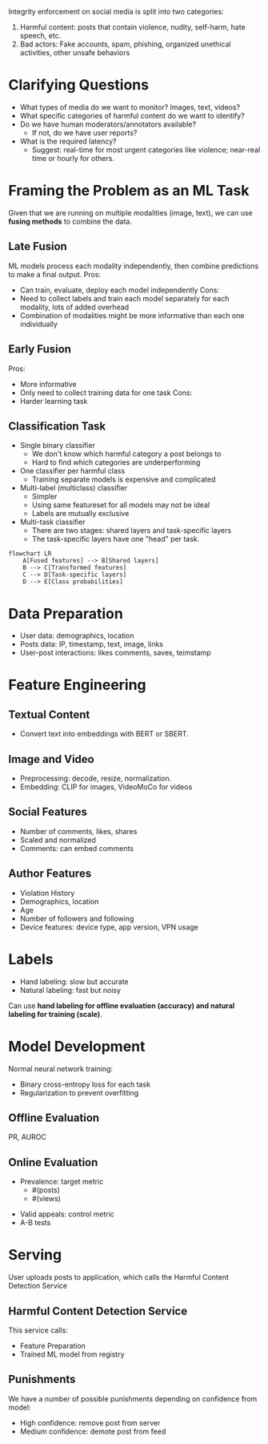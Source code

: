 
Integrity enforcement on social media is split into two categories:
1. Harmful content: posts that contain violence, nudity, self-harm, hate speech, etc. 
2. Bad actors: Fake accounts, spam, phishing, organized unethical activities, other unsafe behaviors

# Clarifying Questions
- What types of media do we want to monitor? Images, text, videos?
- What specific categories of harmful content do we want to identify? 
- Do we have human moderators/annotators available? 
	- If not, do we have user reports? 
- What is the required latency?
	- Suggest: real-time for most urgent categories like violence; near-real time or hourly for others. 

# Framing the Problem as an ML Task
Given that we are running on multiple modalities (image, text), we can use **fusing methods** to combine the data. 
## Late Fusion
ML models process each modality independently, then combine predictions to make a final output. 
Pros:
- Can train, evaluate, deploy each model independently
Cons:
- Need to collect labels and train each model separately for each modality, lots of added overhead
- Combination of modalities might be more informative than each one individually

## Early Fusion
Pros:
- More informative
- Only need to collect training data for one task
Cons:
- Harder learning task 

## Classification Task
* Single binary classifier
	* We don't know which harmful category a post belongs to 
	* Hard to find which categories are underperforming
* One classifier per harmful class 
	* Training separate models is expensive and complicated
* Multi-label (multiclass) classifier
	* Simpler
	* Using same featureset for all models may not be ideal
	* Labels are mutually exclusive
* Multi-task classifier
	* There are two stages: shared layers and task-specific layers
	* The task-specific layers have one "head" per task. 

```mermaid
flowchart LR
    A[Fused features] --> B[Shared layers]
    B --> C[Transformed features]
    C --> D[Task-specific layers]
    D --> E[Class probabilities]
```


# Data Preparation
- User data: demographics, location
- Posts data: IP, timestamp, text, image, links
- User-post interactions: likes comments, saves, teimstamp

# Feature Engineering
## Textual Content
- Convert text into embeddings with BERT or SBERT. 

## Image and Video
- Preprocessing: decode, resize, normalization.
- Embedding: CLIP for images, VideoMoCo for videos 

## Social Features
- Number of comments, likes, shares
- Scaled and normalized
- Comments: can embed comments 

## Author Features
- Violation History
- Demographics, location
- Age
- Number of followers and following
- Device features: device type, app version, VPN usage

# Labels
- Hand labeling: slow but accurate
- Natural labeling: fast but noisy

Can use **hand labeling for offline evaluation (accuracy) and natural labeling for training (scale)**. 
# Model Development
Normal neural network training: 
- Binary cross-entropy loss for each task 
- Regularization to prevent overfitting

## Offline Evaluation
PR, AUROC

## Online Evaluation
* Prevalence: target metric
	- #(posts)
	- #(views)
- Valid appeals: control metric
- A-B tests

# Serving
User uploads posts to application, which calls the Harmful Content Detection Service

## Harmful Content Detection Service 
This service calls:
- Feature Preparation
- Trained ML model from registry

## Punishments
We have a number of possible punishments depending on confidence from model:
- High confidence: remove post from server
- Medium confidence: demote post from feed